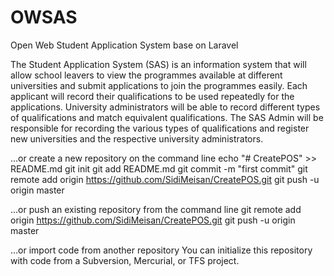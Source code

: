 # OWSAS
Open Web Student Application System base on Laravel

The Student Application System (SAS) is an information system that will allow school leavers to view the programmes available at different universities and submit applications to join the programmes easily. Each applicant will record their qualifications to be used repeatedly for the applications. University administrators will be able to record different types of qualifications and match equivalent qualifications. The SAS Admin will be responsible for recording the various types of qualifications and register new universities and the respective university administrators.


…or create a new repository on the command line
echo "# CreatePOS" >> README.md
git init
git add README.md
git commit -m "first commit"
git remote add origin https://github.com/SidiMeisan/CreatePOS.git
git push -u origin master

…or push an existing repository from the command line
git remote add origin https://github.com/SidiMeisan/CreatePOS.git
git push -u origin master

…or import code from another repository
You can initialize this repository with code from a Subversion, Mercurial, or TFS project.
